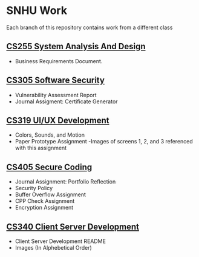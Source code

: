 # SNHU Work

Each branch of this repository contains work from a different class

## [CS255 System Analysis And Design](https://github.com/DanielleMonroeNY/SNHUWork/tree/CS255) 
- Business Requirements Document. 

## [CS305 Software Security](https://github.com/DanielleMonroeNY/SNHUWork/tree/CS305-Software-Security) 
- Vulnerability Assessment Report
- Journal Assigment: Certificate Generator

## [CS319 UI/UX Development](https://github.com/DanielleMonroeNY/SNHUWork/tree/CS319-UI/UX-Development)
- Colors, Sounds, and Motion
- Paper Prototype Assignment
    -Images of screens 1, 2, and 3 referenced with this assignment


## [CS405 Secure Coding](https://github.com/DanielleMonroeNY/SNHUWork/tree/CS405-Secure-Coding) 
- Journal Assignment: Portfolio Reflection
- Security Policy
- Buffer Overflow Assignment
- CPP Check Assignment 
- Encryption Assignment

## [CS340 Client Server Development](https://github.com/DanielleMonroeNY/SNHUWork/tree/CS340-Client-Server-Development)
- Client Server Development README
- Images (In Alphebetical Order)
